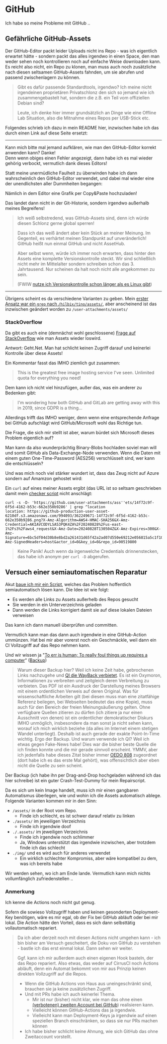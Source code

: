 # GitHub

Ich habe so meine Probleme mit GitHub ..

## Gefährliche GitHub-Assets

Der GitHub-Editor packt leider Uploads nicht ins Repo - was ich eigentlich erwartet hätte - sondern packt das alles irgendwo in einen Space, den man weder sehen noch kontrollieren noch auf einfache Weise downloaden kann.  Es reicht also nicht, ein Repo zu klonen, man muss auch noch zusätzliche nach diesen seltsamen GitHub-Assets fahnden, um sie abrufen und passend zwischenlagern zu können.

> Gibt es dafür passende Standardtools, irgendwo?  Ich meine nicht irgendeinen proprietären Privatschlonz
> den sich so jemand wie ich zusammengebastelt hat, sondern die z.B. ein Teil vom offiziellen Debian sind?
>
> Leute, ich denke hier immer grundsätzlich an Dinge wie eine Offline Lab Situation,
> also die Mitnahme eines Repos per USB-Stick etc.

Folgendes schrieb ich dazu in mein README hier, inzwischen habe ich das durch einen Link auf diese Seite ersetzt:

-----------------

Kann mich bitte mal jemand aufklären, wie man den GitHub-Editor korrekt anwenden kann?  Danke!  
Denn wenn obiges einen Fehler angezeigt, dann habe ich es mal wieder gehörig verbockt, vermutlich dank dieses Editors!

Statt meine unermüdliche Faulheit zu überwinden habe ich dann wahrscheinlich den GitHub-Editor verwendet,
und dabei mal wieder eine der unendlichsten aller Dummheiten begangen:

Nämlich in dem Editor eine Grafik per Copy&amp;Paste hochzuladen!

Das landet dann nicht in der Git-Historie, sondern irgendwo außerhalb meines Begreifens!

> Ich weiß selbstredend, was GitHub-Assets sind, denn ich würde diesen Schlonz gerne global sperren!
>
> Dass ich das weiß ändert aber kein Stück an meiner Meinung.
> Im Gegenteil, es verhärtet meinen Standpunkt auf unveränderlich!
> GitHub heißt nun einmal GitHub und nicht AssetHub.
>
> Aber selbst wenn, würde ich immer noch erwarten, dass hinter den Assets eine komplette Versionskontrolle steckt.
> Wir sind schließlich nicht mehr im Mittelalter sondern schreiben schon das 3. Jahrtausend.
> Nur scheinen da halt noch nicht alle angekommen zu sein.
>
> (FWIW [nutze ich Versionskontrolle schon länger als es Linux gibt](https://www.ibiblio.org/pub/Linux/apps/graphics/capture/ppic0.5.lsm))

-----------------

Übrigens scheint es da verschiedene Varianten zu geben.  Mein [erster Ansatz war ein `grep` nach `/hilbix/tino/assets/`](https://github.com/hilbix/tino/blob/adbbecb275bc60d3b76f87bc8b12a499a798ef4d/.cirrus.yml), aber anscheinend ist das inzwischen geändert worden zu `/user-attachments/assets/`

### StackOverflow

Da gibt es auch eine (demnächst wohl geschlossene) [Frage auf StackOverflow](https://stackoverflow.com/a/33215776/490291) wie man Assets wieder loswird.

Antwort:  Geht.Net.  Man hat schlicht keinen Zugriff darauf und keinerlei Kontrolle über diese Assets!

Ein Kommentar fasst das IMHO ziemlich gut zusammen:

> This is the greatest free image hosting service I've seen. Unlimited quota for everything you need!

Dem kann ich nicht viel hinzufügen, außer das, was ein anderer zu Bedenken gibt:

> I'm wondering how both GitHub and GitLab are getting away with this in 2019, since GDPR is a thing... 

Allerdings trifft das IMHO weniger, denn wenn eine entsprechende Anfrage bei GitHub aufschlägt wird GitHub/Microsoft wohl das Richtige tun.

Die Frage, die sich mir stellt ist aber, warum bürdet sich Microsoft dieses Problem eigentlich auf?

Man kann da also wunderprächtig Binary-Blobs hochladen soviel man will und somit GitHub als Data-Exchange-Node verwenden.
Wenn die Daten mit einem guten One-Time-Password (AES256) verschlüsselt sind, wer kann die entschlüsseln?

Und was mich noch viel stärker wundert ist, dass das Zeug nicht auf Azure sondern auf Amamzon gehostet wird:

Ein `curl` auf eines meiner Assets ergibt (das URL ist so seltsam geschrieben damit mein [checker script](../../.cirrus.yml) nicht anschlägt:

```
curl -s -D- 'https://github.com/user-attachments/ass''ets/14f72c9f-6f5d-4162-b53c-662e350b9286' | grep ^location
location: https://github-production-user-asset-6210df.s3.amazonaws.com/994093/362249671-14f72c9f-6f5d-4162-b53c-662e350b9286.png?X-Amz-Algorithm=AWS4-HMAC-SHA256&X-Amz-Credential=AKIAVCODYLSA53PQK4ZA%2F20240828%2Fus-east-1%2Fs3%2Faws4_request&X-Amz-Date=20240828T130504Z&X-Amz-Expires=300&X-Amz-Signature=6bc5df04d30b8e8bd2a261431d65f42a2ad07d550e69212e056815a5c1f10af7&X-Amz-SignedHeaders=host&actor_id=0&key_id=0&repo_id=90519800
```

> Keine Panik!  Auch wenn da irgenwelche Credentials drinnenstecken, das habe ich anonym per `curl -D` abgerufen.


## Versuch einer semiautomatischen Reparatur

Akut [baue ich mir ein Script](https://github.com/hilbix/tino/blob/master/.x), welches das Problem hoffentlich semiautomatisch lösen kann.  Die Idee ist wie folgt:

- Es werden alle Links zu Assets außerhelb des Repos gesucht
- Sie werden in ein Unterverzeichnis geladen
- Dann werden die Links korrigiert damit sie auf diese lokalen Dateien verweisen

Das kann ich dann manuell überprüfen und committen.

Vermutlich kann man das dann auch irgendwie in eine GitHub-Action ummünzen.
Hat bei mir aber vorerst noch ein Geschmäckle, weil dann ein CI Vollzugriff auf das Repo nehmen kann.

Und wir wissen ja "[To err is human; To really foul things up requires a computer](https://quoteinvestigator.com/2010/12/07/foul-computer/)" ([Backup](https://github.com/user-attachments/files/16796295/To.Err.is.Human.To.Really.Foul.Things.Up.Requires.a.Computer.Quote.Investigator.pdf))

> Warum dieser Backup hier?  Weil ich keine Zeit habe, gebrochenen Links nachzugehe und [QI die WayBack verbietet](https://web.archive.org/web/20240000000000*/https://quoteinvestigator.com/2010/12/07/foul-computer/).  Es ist ein Oxymoron, Informationen zu verbreiten und zeitgleich deren Verbreitung zu verbieten.  Das PDF ist ein Ausdruck der Darstellung meines Browsers mit einem ordentlichen Verweis auf deren Original.  Was für wissenschaftliche Arbeiten gilt (bei diesen muss man eine zitatfähige Referenz beilegen, bei Webseiten bedeutet das eine Kopie), muss auch für den Bereich der freien Meinungsäußerung gelten.  Ohne verfügbare Quellen zitieren zu dürfen (ich zitiere ja nur einen Ausschnitt von denen) ist ein ordentlicher demokratischer Diskurs IMHO unmöglich, insbesondere da man sonst ja nicht sehen kann, worauf ich mich wirklich beziehe (da alles im Internet einem stetigen Wandel unterliegt).  Deshalb ist auch gerade der exakte Point-In-Time wichtig.  Ergo der Backup.  Und warum verwende ich QI?  Weil ich etwas gegen Fake-News habe!  Dies war die bisher beste Quelle die ich finden konnte und die mir gerade sinnvoll erscheint.  YMMV, aber ich jedenfalls habe dieses Zitat bisher immer [OEDO 808](https://www.imdb.com/title/tt0220218/) zugeordnet (dort habe ich es das erste Mal gehört), was offensichtlich aber eben nicht die Quelle zu sein scheint.

Der Backup (ich habe ihn per Drag-and-Drop hochgeladen während ich das hier schreibe) ist ein guter Crash-Test-Dummy für mein Repairscript.

Da es sich um kein Image handelt, muss ich mir einen gangbaren Automatismus überlegen,
wie und wohin ich die Assets automatisch ablege.  Folgende Varianten kommen mir in den Sinn:

- `/assets/` in der Root vom Repo.
  - Finde ich schlecht, es ist schwer darauf relativ zu linken
- `./assets/` im jeweiligen Verzeichnis
  - Finde ich irgendwie doof
- `./.assets/` im jeweiligen Verzeichnis
  - Finde ich irgendwie noch schlimmer
  - Ja, Windows unterstützt das irgendwie inzwischen, aber trotzdem finde ich das schlecht
- `./img/` und es wird auch für anderes verwendet
  - Ein wirklich schlechter Kompromiss, aber wäre kompatibel zu dem, was ich bereits habe

Wir werden sehen, wo ich am Ende lande.  Vermutlich kann mich nichts vollumfänglich zufriedenstellen ..


### Anmerkung

Ich kenne die Actions noch nicht gut genug.

Sofern die sowieso Vollzugriff haben und keinen gesonderten Deployment-Key benötigen, wäre es mir egal, ob der Fix bei GitHub abläuft oder bei mir lokal.  Die Action hätte den Vorteil, dass es sich dann selbsttätig vollautomatisch repariert.
>
> Da ich aber derzeit noch mit diesen Actions nicht umgehen kann - ich bin bisher am Versuch gescheitert, die Doku von GitHub zu verstehen - bastle ich das erst einmal lokal.  Dann sehen wir weiter.
>
> Ggf. kann ich mir außerdem auch einen eigenen Hook basteln, der das Repo repariert.  Also etwas, das weder auf CirrusCI noch Actions abläuft, denn ein Automat bekommt von mir aus Prinzip keinen direkten Vollzugriff auf die Repos.
>
> - Wenn die GitHub Actions von Haus aus uneingeschränkt sind, brauchen sie ja keine zusätzlichen Zugriff.
> - Und mit PRs habe ich auch keinerlei Thema.
>   - Mir ist nur (bisher) nicht klar, wie man das ohne einen [(verbotenen) zweiten Account bei GitHub](https://docs.github.com/en/site-policy/github-terms/github-terms-of-service#b-account-terms)) realisieren kann.
>   - Vielleicht können GitHub-Actions das ja irgendwie.
>   - Vielleicht kann man Deployment-Keys ja irgendwie auf einen speziellen Branch einschränken, so dass sie nur PRs machen können
> - Ich habe bisher schlicht keine Ahnung, wie sich GitHub das ohne Zweitaccount vorstellt.

